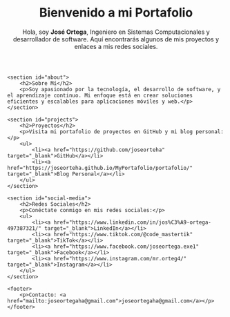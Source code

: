 <!DOCTYPE html>
<html lang="es">
<head>
    <meta charset="UTF-8">
    <meta name="viewport" content="width=device-width, initial-scale=1.0">
    <meta name="description" content="Portafolio de José Ortega, Ingeniero en Sistemas Computacionales">
    <meta name="keywords" content="José Ortega, Ingeniero en Sistemas, Programador, Desarrollador, GitHub, LinkedIn, TikTok, Facebook, Instagram">
    <meta name="author" content="José Ortega">
    <title>Portafolio de José Ortega</title>
    <link rel="stylesheet" href="styles.css">
</head>
<body>
    <header>
        <h1>Bienvenido a mi Portafolio</h1>
        <p>Hola, soy <strong>José Ortega</strong>, Ingeniero en Sistemas Computacionales y desarrollador de software. Aquí encontrarás algunos de mis proyectos y enlaces a mis redes sociales.</p>
    </header>

    <section id="about">
        <h2>Sobre Mí</h2>
        <p>Soy apasionado por la tecnología, el desarrollo de software, y el aprendizaje continuo. Mi enfoque está en crear soluciones eficientes y escalables para aplicaciones móviles y web.</p>
    </section>

    <section id="projects">
        <h2>Proyectos</h2>
        <p>Visita mi portafolio de proyectos en GitHub y mi blog personal:</p>
        <ul>
            <li><a href="https://github.com/joseorteha" target="_blank">GitHub</a></li>
            <li><a href="https://joseorteha.github.io/MyPortafolio/portafolio/" target="_blank">Blog Personal</a></li>
        </ul>
    </section>

    <section id="social-media">
        <h2>Redes Sociales</h2>
        <p>Conéctate conmigo en mis redes sociales:</p>
        <ul>
            <li><a href="https://www.linkedin.com/in/jos%C3%A9-ortega-497387321/" target="_blank">LinkedIn</a></li>
            <li><a href="https://www.tiktok.com/@code_mastertik" target="_blank">TikTok</a></li>
            <li><a href="https://www.facebook.com/joseortega.exe1" target="_blank">Facebook</a></li>
            <li><a href="https://www.instagram.com/mr.orteg4/" target="_blank">Instagram</a></li>
        </ul>
    </section>

    <footer>
        <p>Contacto: <a href="mailto:joseortegaha@gmail.com">joseortegaha@gmail.com</a></p>
    </footer>
</body>
</html>

